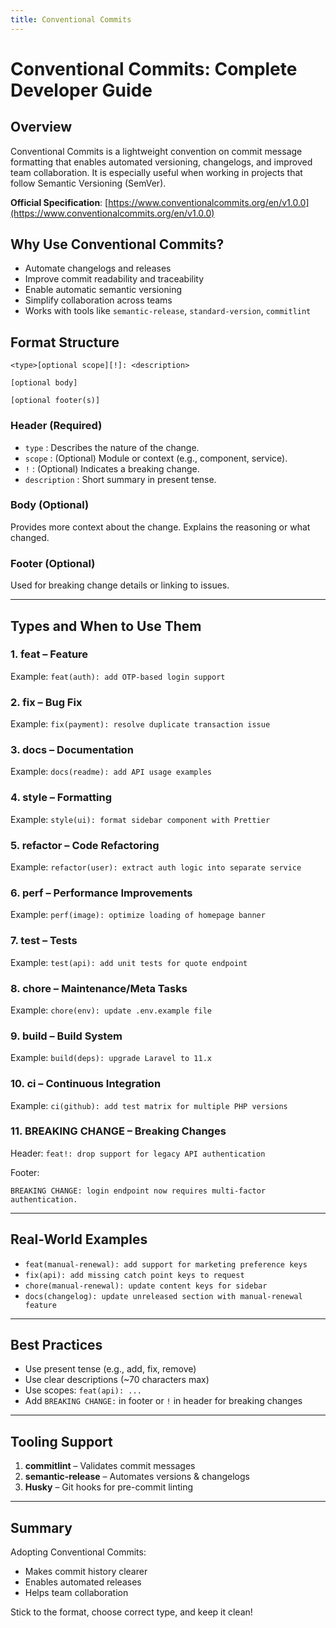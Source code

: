 ```yaml
---
title: Conventional Commits
---
```

# Conventional Commits: Complete Developer Guide

## Overview

Conventional Commits is a lightweight convention on commit message formatting that enables automated
versioning, changelogs, and improved team collaboration. It is especially useful when working in projects
that follow Semantic Versioning (SemVer).

**Official Specification**: [https://www.conventionalcommits.org/en/v1.0.0](https://www.conventionalcommits.org/en/v1.0.0)

## Why Use Conventional Commits?

- Automate changelogs and releases
- Improve commit readability and traceability
- Enable automatic semantic versioning
- Simplify collaboration across teams
- Works with tools like `semantic-release`, `standard-version`, `commitlint`

## Format Structure

```
<type>[optional scope][!]: <description>

[optional body]

[optional footer(s)]
```

### Header (Required)

- `type` : Describes the nature of the change.
- `scope` : (Optional) Module or context (e.g., component, service).
- `!` : (Optional) Indicates a breaking change.
- `description` : Short summary in present tense.

### Body (Optional)

Provides more context about the change. Explains the reasoning or what changed.

### Footer (Optional)

Used for breaking change details or linking to issues.

---

## Types and When to Use Them

### 1. feat – Feature

Example: `feat(auth): add OTP-based login support`

### 2. fix – Bug Fix

Example: `fix(payment): resolve duplicate transaction issue`

### 3. docs – Documentation

Example: `docs(readme): add API usage examples`

### 4. style – Formatting

Example: `style(ui): format sidebar component with Prettier`

### 5. refactor – Code Refactoring

Example: `refactor(user): extract auth logic into separate service`

### 6. perf – Performance Improvements

Example: `perf(image): optimize loading of homepage banner`

### 7. test – Tests

Example: `test(api): add unit tests for quote endpoint`

### 8. chore – Maintenance/Meta Tasks

Example: `chore(env): update .env.example file`

### 9. build – Build System

Example: `build(deps): upgrade Laravel to 11.x`

### 10. ci – Continuous Integration

Example: `ci(github): add test matrix for multiple PHP versions`

### 11. BREAKING CHANGE – Breaking Changes

Header: `feat!: drop support for legacy API authentication`

Footer:
```
BREAKING CHANGE: login endpoint now requires multi-factor authentication.
```

---

## Real-World Examples

- `feat(manual-renewal): add support for marketing preference keys`
- `fix(api): add missing catch point keys to request`
- `chore(manual-renewal): update content keys for sidebar`
- `docs(changelog): update unreleased section with manual-renewal feature`

---

## Best Practices

- Use present tense (e.g., add, fix, remove)
- Use clear descriptions (~70 characters max)
- Use scopes: `feat(api): ...`
- Add `BREAKING CHANGE:` in footer or `!` in header for breaking changes

---

## Tooling Support

1. **commitlint** – Validates commit messages
2. **semantic-release** – Automates versions & changelogs
3. **Husky** – Git hooks for pre-commit linting

---

## Summary

Adopting Conventional Commits:
- Makes commit history clearer
- Enables automated releases
- Helps team collaboration

Stick to the format, choose correct type, and keep it clean!
